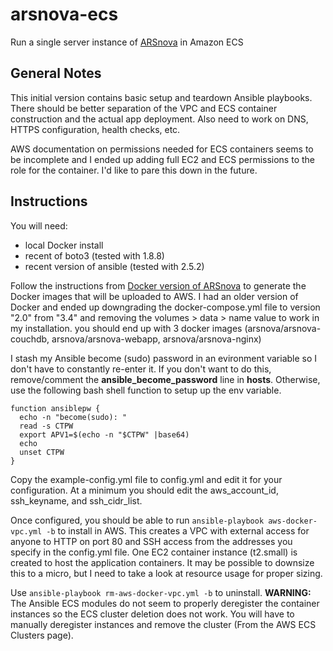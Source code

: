 # arsnova-ecs
Run a single server instance of [ARSnova](https://github/thm-projects/arsnova-mobile) in Amazon ECS

## General Notes
This initial version contains basic setup and teardown Ansible playbooks. There should be better separation of the VPC and ECS container construction and the actual app deployment. Also need to work on DNS, HTTPS configuration, health checks, etc.

AWS documentation on permissions needed for ECS containers seems to be incomplete and I ended up adding full EC2 and ECS permissions to the role for the container. I'd like to pare this down in the future.

## Instructions
You will need:
* local Docker install
* recent of boto3 (tested with 1.8.8)
* recent version of ansible (tested with 2.5.2)


Follow the instructions from [Docker version of ARSnova](https://github/thm-projects/arsnova-docker) to generate the Docker images that will be uploaded to AWS. I had an older version of Docker and ended up downgrading the docker-compose.yml file to version "2.0" from "3.4" and removing the volumes > data > name value to work in my installation. you should end up with 3 docker images (arsnova/arsnova-couchdb, arsnova/arsnova-webapp, arsnova/arsnova-nginx)

I stash my Ansible become (sudo) password in an evironment variable so I don't have to constantly re-enter it. If you don't want to do this, remove/comment the **ansible_become_password** line in **hosts**. Otherwise, use the following bash shell function to setup up the env variable.
```
function ansiblepw {
  echo -n "become(sudo): "
  read -s CTPW
  export APV1=$(echo -n "$CTPW" |base64)
  echo
  unset CTPW
}
```
Copy the example-config.yml file to config.yml and edit it for your configuration. At a minimum you should edit the aws_account_id, ssh_keyname, and ssh_cidr_list.

Once configured, you should be able to run `ansible-playbook aws-docker-vpc.yml -b` to install in AWS. This creates a VPC with external access for anyone to HTTP on port 80 and SSH access from the addresses you specify in the config.yml file. One EC2 container instance (t2.small) is created to host the application containers. It may be possible to downsize this to a micro, but I need to take a look at resource usage for proper sizing.

Use `ansible-playbook rm-aws-docker-vpc.yml -b` to uninstall. **WARNING:** The Ansible ECS modules do not seem to properly deregister the container instances so the ECS cluster deletion does not work. You will have to manually deregister instances and remove the cluster (From the AWS ECS Clusters page).
